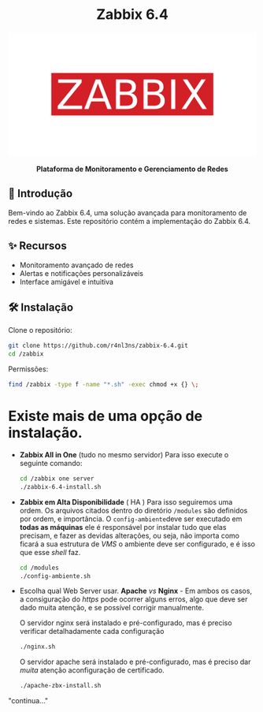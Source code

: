 <h1 align="center">Zabbix 6.4</h1>
<p align="center">
  <img src="https://github.com/r4nl3ns/zabbix/raw/main/icons/zabbix_logo.png" alt="Zabbix 6.4 Logo">
</p>


<p align="center">
  <strong>Plataforma de Monitoramento e Gerenciamento de Redes</strong>
</p>

## 🚀 Introdução

Bem-vindo ao Zabbix 6.4, uma solução avançada para monitoramento de redes e sistemas. Este repositório contém a implementação do Zabbix 6.4.

## ✨ Recursos

- Monitoramento avançado de redes
- Alertas e notificações personalizáveis
- Interface amigável e intuitiva

## 🛠️ Instalação

Clone o repositório:

```bash
git clone https://github.com/r4nl3ns/zabbix-6.4.git
cd /zabbix
```
Permissões:

```bash
find /zabbix -type f -name "*.sh" -exec chmod +x {} \;
```



# Existe mais de uma opção de instalação.

- **Zabbix All in One** (tudo no mesmo servidor)
  Para isso execute o seguinte comando:
  ```bash
  cd /zabbix one server
  ./zabbix-6.4-install.sh
  ```

 - **Zabbix em Alta Disponibilidade** ( HA )
 Para isso seguiremos uma ordem. Os arquivos citados dentro do diretório `/modules` são definidos por ordem, e importância.
    O `config-ambiente`deve ser executado em **todas as máquinas** ele é responsável por instalar tudo que elas precisam, e fazer as devidas alterações, ou seja, não importa como ficará
    a sua estrutura de *VMS* o ambiente deve ser configurado, e é isso que esse *shell* faz.
    ```bash
    cd /modules
    ./config-ambiente.sh
    ```

  - Escolha qual Web Server usar.
  **Apache** *vs* **Nginx** - Em ambos os casos, a consiguração do *https* pode ocorrer alguns erros, algo que deve ser dado muita atenção, e se possível corrigir manualmente.

      O servidor nginx será instalado e pré-configurado, mas é preciso verificar detalhadamente cada configuração
      ```bash
      ./nginx.sh
      ```

      O servidor apache será instalado e pré-configurado, mas é preciso dar *muita* atenção aconfiguração de certificado.
      ```bash
      ./apache-zbx-install.sh
      ```

 "continua..."
      
    




